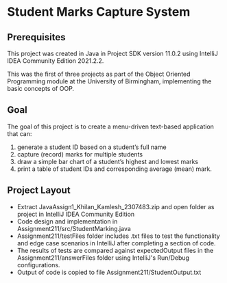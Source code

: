 # Student Marks Capture System

## Prerequisites ##
This project was created in Java in Project SDK version 11.0.2 using IntelliJ IDEA Community Edition 2021.2.2.

This was the first of three projects as part of the Object Oriented Programming module at the University of Birmingham, implementing the basic concepts of OOP.

## Goal ##
The goal of this project is to create a menu-driven text-based application that can:
  1. generate a student ID based on a student’s full name
  2. capture (record) marks for multiple students
  3. draw a simple bar chart of a student’s highest and lowest marks
  4. print a table of student IDs and corresponding average (mean) mark.

## Project Layout ##
* Extract JavaAssign1_Khilan_Kamlesh_2307483.zip and open folder as project in IntelliJ IDEA Community Edition
* Code design and implementation in Assignment211/src/StudentMarking.java
* Assignment211/testFiles folder includes .txt files to test the functionality and edge case scenarios in IntelliJ after completing a section of code.
* The results of tests are compared against expectedOutput files in the Assignment211/answerFiles folder using IntelliJ's Run/Debug configurations.
* Output of code is copied to file Assignment211/StudentOutput.txt 

